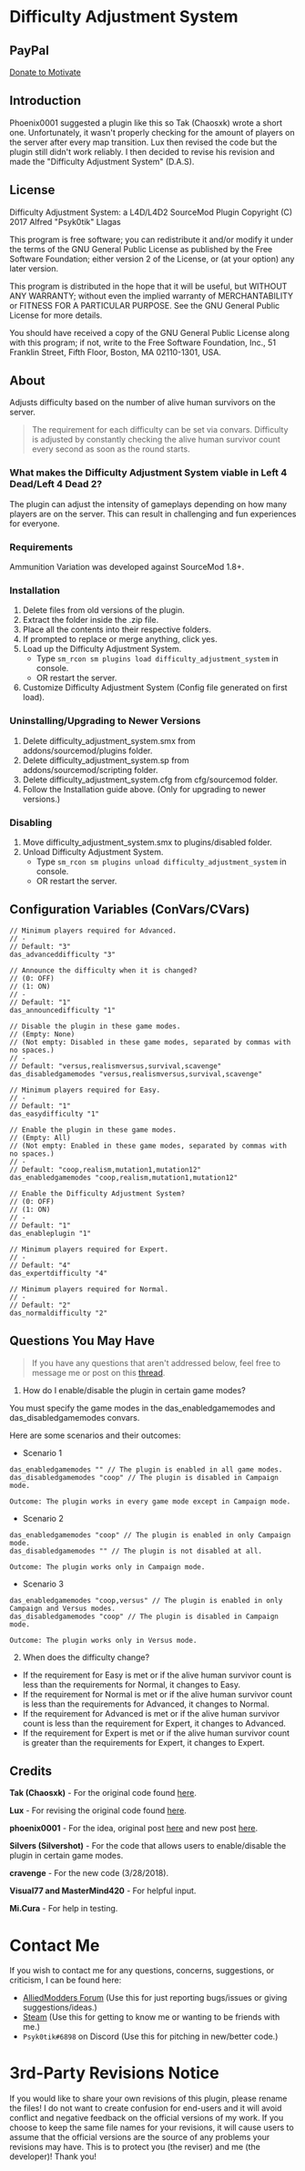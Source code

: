 # Difficulty Adjustment System

## PayPal
[Donate to Motivate](https://paypal.me/Psyk0tikism?locale.x=en_US)

## Introduction
Phoenix0001 suggested a plugin like this so Tak (Chaosxk) wrote a short one. Unfortunately, it wasn't properly checking for the amount of players on the server after every map transition. Lux then revised the code but the plugin still didn't work reliably. I then decided to revise his revision and made the "Difficulty Adjustment System" (D.A.S).

## License
Difficulty Adjustment System: a L4D/L4D2 SourceMod Plugin
Copyright (C) 2017 Alfred "Psyk0tik" Llagas

This program is free software; you can redistribute it and/or modify it under the terms of the GNU General Public License as published by the Free Software Foundation; either version 2 of the License, or (at your option) any later version.

This program is distributed in the hope that it will be useful, but WITHOUT ANY WARRANTY; without even the implied warranty of MERCHANTABILITY or FITNESS FOR A PARTICULAR PURPOSE. See the GNU General Public License for more details.

You should have received a copy of the GNU General Public License along with this program; if not, write to the Free Software Foundation, Inc., 51 Franklin Street, Fifth Floor, Boston, MA 02110-1301, USA.

## About
Adjusts difficulty based on the number of alive human survivors on the server.

> The requirement for each difficulty can be set via convars. Difficulty is adjusted by constantly checking the alive human survivor count every second as soon as the round starts.

### What makes the Difficulty Adjustment System viable in Left 4 Dead/Left 4 Dead 2?
The plugin can adjust the intensity of gameplays depending on how many players are on the server. This can result in challenging and fun experiences for everyone.

### Requirements
Ammunition Variation was developed against SourceMod 1.8+.

### Installation
1. Delete files from old versions of the plugin.
2. Extract the folder inside the .zip file.
3. Place all the contents into their respective folders.
4. If prompted to replace or merge anything, click yes.
5. Load up the Difficulty Adjustment System.
	- Type `sm_rcon sm plugins load difficulty_adjustment_system` in console.
	- OR restart the server.
6. Customize Difficulty Adjustment System (Config file generated on first load).

### Uninstalling/Upgrading to Newer Versions
1. Delete difficulty_adjustment_system.smx from addons/sourcemod/plugins folder.
2. Delete difficulty_adjustment_system.sp from addons/sourcemod/scripting folder.
3. Delete difficulty_adjustment_system.cfg from cfg/sourcemod folder.
4. Follow the Installation guide above. (Only for upgrading to newer versions.)

### Disabling
1. Move difficulty_adjustment_system.smx to plugins/disabled folder.
2. Unload Difficulty Adjustment System.
	- Type `sm_rcon sm plugins unload difficulty_adjustment_system` in console.
	- OR restart the server.

## Configuration Variables (ConVars/CVars)
```
// Minimum players required for Advanced.
// -
// Default: "3"
das_advanceddifficulty "3"

// Announce the difficulty when it is changed?
// (0: OFF)
// (1: ON)
// -
// Default: "1"
das_announcedifficulty "1"

// Disable the plugin in these game modes.
// (Empty: None)
// (Not empty: Disabled in these game modes, separated by commas with no spaces.)
// -
// Default: "versus,realismversus,survival,scavenge"
das_disabledgamemodes "versus,realismversus,survival,scavenge"

// Minimum players required for Easy.
// -
// Default: "1"
das_easydifficulty "1"

// Enable the plugin in these game modes.
// (Empty: All)
// (Not empty: Enabled in these game modes, separated by commas with no spaces.)
// -
// Default: "coop,realism,mutation1,mutation12"
das_enabledgamemodes "coop,realism,mutation1,mutation12"

// Enable the Difficulty Adjustment System?
// (0: OFF)
// (1: ON)
// -
// Default: "1"
das_enableplugin "1"

// Minimum players required for Expert.
// -
// Default: "4"
das_expertdifficulty "4"

// Minimum players required for Normal.
// -
// Default: "2"
das_normaldifficulty "2"
```

## Questions You May Have
> If you have any questions that aren't addressed below, feel free to message me or post on this [thread](https://forums.alliedmods.net/showthread.php?t=303117).

1. How do I enable/disable the plugin in certain game modes?

You must specify the game modes in the das_enabledgamemodes and das_disabledgamemodes convars.

Here are some scenarios and their outcomes:

- Scenario 1
```
das_enabledgamemodes "" // The plugin is enabled in all game modes.
das_disabledgamemodes "coop" // The plugin is disabled in Campaign mode.

Outcome: The plugin works in every game mode except in Campaign mode.
```
- Scenario 2
```
das_enabledgamemodes "coop" // The plugin is enabled in only Campaign mode.
das_disabledgamemodes "" // The plugin is not disabled at all.

Outcome: The plugin works only in Campaign mode.
```
- Scenario 3
```
das_enabledgamemodes "coop,versus" // The plugin is enabled in only Campaign and Versus modes.
das_disabledgamemodes "coop" // The plugin is disabled in Campaign mode.

Outcome: The plugin works only in Versus mode.
```

2. When does the difficulty change?

- If the requirement for Easy is met or if the alive human survivor count is less than the requirements for Normal, it changes to Easy.
- If the requirement for Normal is met or if the alive human survivor count is less than the requirements for Advanced, it changes to Normal.
- If the requirement for Advanced is met or if the alive human survivor count is less than the requirement for Expert, it changes to Advanced.
- If the requirement for Expert is met or if the alive human survivor count is greater than the requirements for Expert, it changes to Expert.

## Credits

**Tak (Chaosxk)** - For the original code found [here](https://forums.alliedmods.net/showpost.php?p=2518197&postcount=4).

**Lux** - For revising the original code found [here](https://forums.alliedmods.net/showpost.php?p=2561468&postcount=9).

**phoenix0001** - For the idea, original post [here](https://forums.alliedmods.net/showthread.php?t=297009) and new post [here](https://forums.alliedmods.net/showthread.php?t=302919).

**Silvers (Silvershot)** - For the code that allows users to enable/disable the plugin in certain game modes.

**cravenge** - For the new code (3/28/2018).

**Visual77 and MasterMind420** - For helpful input.

**Mi.Cura** - For help in testing.

# Contact Me
If you wish to contact me for any questions, concerns, suggestions, or criticism, I can be found here:
- [AlliedModders Forum](https://forums.alliedmods.net/member.php?u=181166) (Use this for just reporting bugs/issues or giving suggestions/ideas.)
- [Steam](https://steamcommunity.com/profiles/76561198056665335) (Use this for getting to know me or wanting to be friends with me.)
- `Psyk0tik#6898` on Discord (Use this for pitching in new/better code.)

# 3rd-Party Revisions Notice
If you would like to share your own revisions of this plugin, please rename the files! I do not want to create confusion for end-users and it will avoid conflict and negative feedback on the official versions of my work. If you choose to keep the same file names for your revisions, it will cause users to assume that the official versions are the source of any problems your revisions may have. This is to protect you (the reviser) and me (the developer)! Thank you!